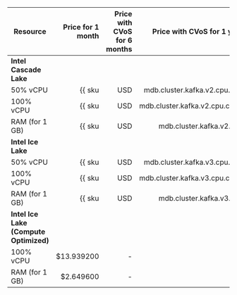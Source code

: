 | Resource | Price for 1 month | Price with CVoS for 6 months | Price with CVoS for 1 year |
|----------------|---------------------------------------------------------:|--------------------------------------------------------------------------------------:|--------------------------------------------------------------------------------------:|
| **Intel Cascade Lake** |
| 50% vCPU | {{ sku|USD|mdb.cluster.kafka.v2.cpu.c50|month|string }} | − | − |
| 100% vCPU | {{ sku|USD|mdb.cluster.kafka.v2.cpu.c100|month|string }} | {{ sku|USD|v1.commitment.selfcheckout.m6.mdb.kafka.cpu.c100.v2|month|string }} (-15%) | {{ sku|USD|v1.commitment.selfcheckout.y1.mdb.kafka.cpu.c100.v2|month|string }} (-22%) |
| RAM (for 1 GB) | {{ sku|USD|mdb.cluster.kafka.v2.ram|month|string }} | {{ sku|USD|v1.commitment.selfcheckout.m6.mdb.kafka.ram.v2|month|string }} (-15%) | {{ sku|USD|v1.commitment.selfcheckout.y1.mdb.kafka.ram.v2|month|string }} (-22%) |
| **Intel Ice Lake** |
| 50% vCPU | {{ sku|USD|mdb.cluster.kafka.v3.cpu.c50|month|string }} | − | − |
| 100% vCPU | {{ sku|USD|mdb.cluster.kafka.v3.cpu.c100|month|string }} | {{ sku|USD|v1.commitment.selfcheckout.m6.mdb.kafka.cpu.c100.v3|month|string }} (-15%) | {{ sku|USD|v1.commitment.selfcheckout.y1.mdb.kafka.cpu.c100.v3|month|string }} (-22%) |
| RAM (for 1 GB) | {{ sku|USD|mdb.cluster.kafka.v3.ram|month|string }} | {{ sku|USD|v1.commitment.selfcheckout.m6.mdb.kafka.ram.v3|month|string }} (-15%) | {{ sku|USD|v1.commitment.selfcheckout.y1.mdb.kafka.ram.v3|month|string }} (-22%) |
| **Intel Ice Lake (Compute Optimized)** |
| 100% vCPU | $13.939200 | - | - |
| RAM (for 1 GB) | $2.649600 | - | - |

